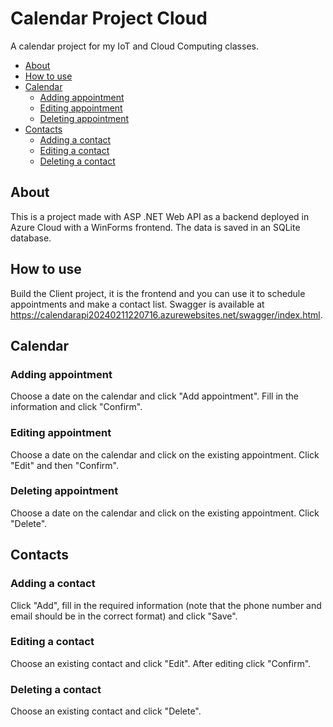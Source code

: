 # Calendar Project Cloud
A calendar project for my IoT and Cloud Computing classes.

- [About](#about)
- [How to use](#how-to-use)
- [Calendar](#calendar)
	- [Adding appointment](#adding-appointment)
	- [Editing appointment](#editing-appointment)
	- [Deleting appointment](#deleting-appointment)
- [Contacts](#calendar)
	- [Adding a contact](#adding-contact)
	- [Editing a contact](#editing-contact)
	- [Deleting a contact](#deleting-contact)

## About
This is a project made with ASP .NET Web API as a backend deployed in Azure Cloud with a WinForms frontend. The data is saved in an SQLite database.

## How to use
Build the Client project, it is the frontend and you can use it to schedule appointments and make a contact list. Swagger is available at https://calendarapi20240211220716.azurewebsites.net/swagger/index.html.

## Calendar

### Adding appointment
Choose a date on the calendar and click "Add appointment". Fill in the information and click "Confirm".

### Editing appointment
Choose a date on the calendar and click on the existing appointment. Click "Edit" and then "Confirm".

### Deleting appointment
Choose a date on the calendar and click on the existing appointment. Click "Delete".

## Contacts

### Adding a contact
Click "Add", fill in the required information (note that the phone number and email should be in the correct format) and click "Save".

### Editing a contact
Choose an existing contact and click "Edit". After editing click "Confirm".

### Deleting a contact
Choose an existing contact and click "Delete".